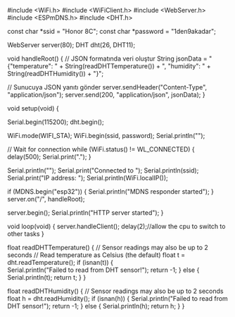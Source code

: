 #include <WiFi.h>
#include <WiFiClient.h>
#include <WebServer.h>
#include <ESPmDNS.h>
#include <DHT.h>

const char *ssid = "Honor 8C";
const char *password = "1den9akadar";

WebServer server(80);
DHT dht(26, DHT11);

void handleRoot() {
  // JSON formatında veri oluştur
  String jsonData = "{\"temperature\": " + String(readDHTTemperature()) + ", \"humidity\": " + String(readDHTHumidity()) + "}";

  // Sunucuya JSON yanıtı gönder
  server.sendHeader("Content-Type", "application/json");
  server.send(200, "application/json", jsonData);
}


void setup(void) {

  Serial.begin(115200);
  dht.begin();
  
  WiFi.mode(WIFI_STA);
  WiFi.begin(ssid, password);
  Serial.println("");

  // Wait for connection
  while (WiFi.status() != WL_CONNECTED) {
    delay(500);
    Serial.print(".");
  }

  Serial.println("");
  Serial.print("Connected to ");
  Serial.println(ssid);
  Serial.print("IP address: ");
  Serial.println(WiFi.localIP());

  if (MDNS.begin("esp32")) {
    Serial.println("MDNS responder started");
  }
  server.on("/", handleRoot);

  server.begin();
  Serial.println("HTTP server started");
}

void loop(void) {
  server.handleClient();
  delay(2);//allow the cpu to switch to other tasks
}


float readDHTTemperature() {
  // Sensor readings may also be up to 2 seconds
  // Read temperature as Celsius (the default)
  float t = dht.readTemperature();
  if (isnan(t)) {    
    Serial.println("Failed to read from DHT sensor!");
    return -1;
  }
  else {
    Serial.println(t);
    return t;
  }
}

float readDHTHumidity() {
  // Sensor readings may also be up to 2 seconds
  float h = dht.readHumidity();
  if (isnan(h)) {
    Serial.println("Failed to read from DHT sensor!");
    return -1;
  }
  else {
    Serial.println(h);
    return h;
  }
}
